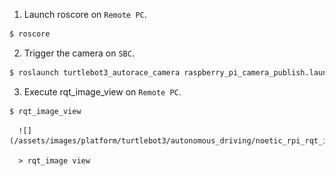 <!-- ### [Camera Imaging Calibration](#camera-imaging-calibration) -->

1. Launch roscore on `Remote PC`.
```bash
$ roscore
```

2. Trigger the camera on `SBC`.
```bash
$ roslaunch turtlebot3_autorace_camera raspberry_pi_camera_publish.launch
```

3. Execute rqt_image_view on `Remote PC`.
```bash
$ rqt_image_view
```

      ![](/assets/images/platform/turtlebot3/autonomous_driving/noetic_rpi_rqt_image_view.png)

      > rqt_image view

